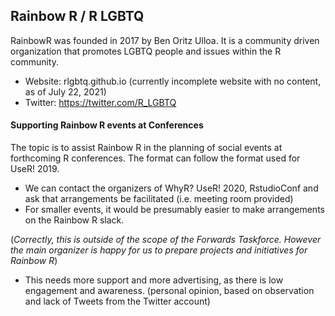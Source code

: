 ## Rainbow R / R LGBTQ

RainbowR was founded in 2017 by Ben Oritz Ulloa. It is a community driven organization that promotes LGBTQ people and issues within the R community.
* Website: rlgbtq.github.io  (currently incomplete website with no content, as of July 22, 2021)
* Twitter:  https://twitter.com/R_LGBTQ  

#### Supporting Rainbow R events at Conferences 

The topic is to assist Rainbow R in the planning of social events at forthcoming R conferences.
The format can follow the format used for UseR! 2019.

* We can contact the organizers of WhyR? UseR! 2020, RstudioConf and ask that arrangements be facilitated (i.e. meeting room provided)
* For smaller events, it would be presumably easier to make arrangements on the Rainbow R slack.

(*Correctly, this is outside of the scope of the Forwards Taskforce. However the main organizer is happy for us to prepare projects and initiatives for Rainbow R*)

* This needs more support and more advertising, as there is low engagement and awareness. (personal opinion, based on observation and lack of Tweets from the Twitter account)
